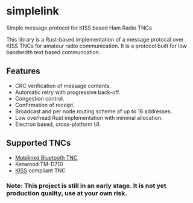 # simplelink
Simple message protocol for KISS based Ham Radio TNCs

This library is a Rust-based implementation of a message protocal over KISS TNCs for amateur radio communication. It is a protocol built for low bandwidth text based communcation.

## Features
* CRC verification of message contents.
* Automatic retry with progressive back-off.
* Congestion control.
* Confirmation of receipt.
* Broadcast and per node routing scheme of up to 16 addresses.
* Low overhead Rust implementation with minimal allocation.
* Electron based, cross-platform UI.

## Supported TNCs
* [Mobilinkd Bluetooth TNC](http://www.mobilinkd.com/)
* Kenwood TM-D710
* [KISS](https://en.wikipedia.org/wiki/KISS_(TNC)) compliant TNC

### Note: This project is still in an early stage. It is not yet production quality, use at your own risk.
